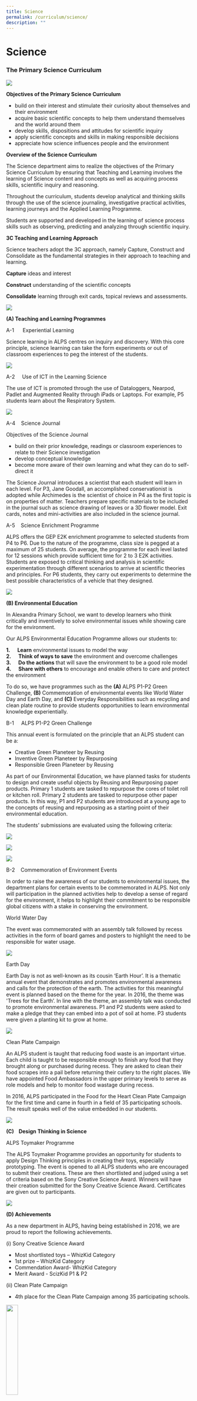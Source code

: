```yaml
---
title: Science
permalink: /curriculum/science/
description: ""
---
```

# **Science**

### The Primary Science Curriculum

![](/images/Department/Science/Upload/science%20curriculum%20logo%201.jpg)

**Objectives of the Primary Science Curriculum**

*   build on their interest and stimulate their curiosity about themselves and their environment
*   acquire basic scientific concepts to help them understand themselves and the world around them
*   develop skills, dispositions and attitudes for scientific inquiry
*   apply scientific concepts and skills in making responsible decisions
*   appreciate how science influences people and the environment


**Overview of the Science Curriculum**&nbsp; &nbsp;

The Science department aims to realize the objectives of the Primary Science Curriculum by ensuring that Teaching and Learning involves the learning of Science content and concepts as well as acquiring process skills, scientific inquiry and reasoning.

Throughout the curriculum, students develop analytical and thinking skills through the use of the science journaling, investigative practical&nbsp;activities, learning journeys and the Applied Learning Programme.

Students are supported and developed in the learning of science&nbsp;process skills such as observing, predicting and analyzing through scientific inquiry.

   **3C Teaching and Learning Approach**

Science teachers adopt the 3C approach, namely Capture, Construct and Consolidate as the fundamental strategies in their approach to teaching and learning. 

**Capture** ideas and interest

**Construct** understanding of the scientific concepts

**Consolidate** learning through exit cards, topical reviews and assessments.

![](/images/Department/Science/Upload/2nd%20pic.jpg)

  
**(A) Teaching and Learning Programmes**  
  
A-1&nbsp; &nbsp; &nbsp; Experiential Learning  

Science learning in ALPS centres on inquiry and discovery. With this core principle, science learning&nbsp;can take the form experiments or out of classroom experiences to peg the interest of the students.

![](/images/Department/Science/Upload/3rd%20pic.jpg)

A-2&nbsp; &nbsp; &nbsp;Use of ICT in the Learning Science

The use of ICT is promoted through the use of Dataloggers, Nearpod, Padlet and Augmented Reality through iPads or Laptops. For example, P5 students learn about the Respiratory System.

![](/images/Department/Science/Upload/4th%20pic.jpg)

A-4&nbsp; &nbsp; Science Journal  

Objectives of the Science Journal

*   build on their prior knowledge, readings or classroom experiences to relate to their Science investigation
*   develop conceptual knowledge
*   become more aware of their own learning and what they can do to self- direct it


The Science Journal introduces a scientist that each student will learn in each level. For P3, Jane Goodall,&nbsp;an accomplished conservationist is adopted while Archimedes is the scientist of choice in P4 as the first topic is on properties of matter. Teachers prepare specific materials to be included in the journal such as science drawing of leaves or a 3D flower model. Exit cards, notes and mini-activities are also included in the science journal.

A-5&nbsp; &nbsp; Science Enrichment Programme

ALPS offers the GEP E2K enrichment programme to selected students from P4 to P6. Due to the nature of the programme, class size is pegged at a maximum of 25 students. On average, the programme for each level lasted for 12 sessions which provide sufficient time for 2 to 3 E2K activities. Students are exposed to critical thinking and analysis in scientific experimentation through different scenarios to arrive at scientific theories and principles. For P6 students, they carry out experiments to determine the best possible characteristics of a vehicle that they designed.

![](/images/Department/Science/Upload/5th%20pic%20%20.jpg)

**(B) Environmental Education**

In Alexandra Primary School, we want to develop learners who think critically and inventively to solve environmental issues while showing care for the environment.

Our ALPS Environmental Education Programme allows our students to:

**1.**&nbsp;&nbsp;&nbsp;&nbsp; **Learn** environmental issues to model the way<br>
**2.**&nbsp;&nbsp;&nbsp;&nbsp; **Think of ways to save** the environment and overcome challenges <br>
**3.**&nbsp;&nbsp;&nbsp;&nbsp; **Do the actions** that will save the environment to be a good role model <br>
**4.**&nbsp;&nbsp;&nbsp;&nbsp; **Share with others** to encourage and enable others to care and protect the environment 

To do so, we have programmes such as the **(A)** ALPS P1-P2 Green Challenge, **(B)** Commemoration of environmental events like World Water Day and Earth Day, and **(C)** Everyday Responsibilities such as recycling and clean plate routine to provide students opportunities to learn environmental knowledge experientially.

B-1&nbsp; &nbsp; &nbsp;ALPS P1-P2 Green Challenge&nbsp;

This annual event is formulated on the principle that an ALPS student can be a:

* Creative Green Planeteer by Reusing
* Inventive Green Planeteer by Repurposing
* Responsible Green Planeteer by Reusing


		 
As part of our Environmental Education, we have planned tasks for students to design and create useful objects by Reusing and Repurposing paper products. Primary 1 students are tasked to repurpose the&nbsp;cores of toilet roll or kitchen roll. Primary 2 students are tasked to repurpose other paper products. In this way, P1 and P2 students are introduced at a young age to the concepts of reusing and repurposing as a starting point of their environmental education.

The students’ submissions are evaluated using the following criteria:

![](/images/SCI.png)

![](/images/SCJ.png)

![](/images/SCK.png)

B-2 &nbsp; &nbsp;Commemoration of Environment Events

In order to raise the awareness of our students to environmental issues, the department plans for certain events to be commemorated in ALPS. Not only will participation in the planned activities help&nbsp;to develop a sense of regard for the environment, it helps to highlight their commitment to be responsible global citizens with a stake in conserving the environment.

World Water Day

The event was commemorated with an assembly talk followed by recess activities in the form of board games and posters to highlight the need to be responsible for water usage.

![](/images/SCL.png)

Earth Day

Earth Day is not as well-known as its cousin ‘Earth Hour’. It is a thematic annual event that demonstrates and promotes environmental awareness and calls for the protection of the earth. The activities for this meaningful event is planned based on the theme for the year. In 2016, the theme was 'Trees for the Earth’. In line with the theme, an assembly talk was conducted to promote environmental awareness. P1 and P2 students were asked to make a pledge that they can embed into a pot of soil at home. P3&nbsp;students were given a planting kit to grow at home.

![](/images/SCM.png)

Clean Plate Campaign&nbsp;

An ALPS student is taught that reducing food waste is an important virtue. Each child is taught to be responsible enough to finish any food that they brought along or purchased during recess. They are asked to clean their food scrapes into a pail before returning their cutlery to the right places. We have appointed Food Ambassadors in the upper primary levels to serve as role models and help to monitor food wastage during recess.

In 2016, ALPS participated in the Food for the Heart Clean Plate Campaign for the first time and came in fourth in a field of 35 participating schools. The result speaks well of the value embedded in our students.

![](/images/SCN.png)

**(C)&nbsp;&nbsp; &nbsp;Design Thinking in Science**  

ALPS Toymaker Programme &nbsp; &nbsp;

The ALPS Toymaker Programme provides an opportunity for students to apply Design Thinking principles in creating their toys, especially prototyping. The event is opened to all ALPS students who are encouraged to submit their creations. These are then shortlisted and judged using a set of criteria based on the Sony Creative Science Award. Winners will have their creation submitted for the Sony Creative Science Award. Certificates are given out to participants.

![](/images/SCO.png)

**(D) Achievements**

As a new department in ALPS, having being established in 2016, we are proud to report the following achievements.  

 (i) Sony Creative Science Award &nbsp; &nbsp; &nbsp; &nbsp; &nbsp; &nbsp; &nbsp; &nbsp; &nbsp; &nbsp; &nbsp; &nbsp; &nbsp;&nbsp;

* Most shortlisted toys – WhizKid Category&nbsp;
* 1st prize – WhizKid Category&nbsp;
* Commendation Award- WhizKid Category
* Merit Award - ScizKid P1 &amp; P2&nbsp;

(ii)&nbsp;Clean Plate Campaign

* 4th place for the Clean Plate Campaign among 35 participating schools.

<img src="/images/tn-SCP.jpg" style="width:25%">		 
		 
(ii)&nbsp;Green Award (Singapore Environment Council)

* Palm Award

<img src="/images/SCQ.jpg" style="width:25%">